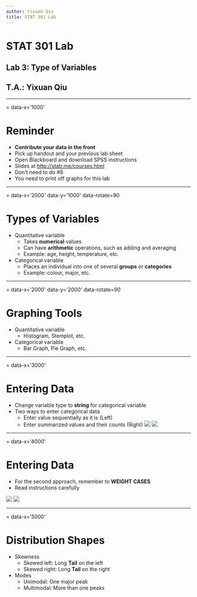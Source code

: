 ```yaml
---
author: Yixuan Qiu
title: STAT 301 Lab
---
```

# STAT 301 Lab
## Lab 3: Type of Variables
## T.A.: Yixuan Qiu



---
= data-x='1000'
# Reminder
- **Contribute your data in the front**
- Pick up handout and your previous lab sheet
- Open Blackboard and download SPSS instructions
- Slides at http://statr.me/courses.html
- Don't need to do #8
- You need to print off graphs for this lab



---
= data-x='2000' data-y='1000' data-rotate=90
# Types of Variables
- Quantitative variable
  - Takes **numerical** values
  - Can have **arithmetic** operations, such as adding and averaging
  - Example: age, height, temperature, etc.
- Categorical variable
  - Places an individual into one of several **groups** or **categories**
  - Example: colour, major, etc.



---
= data-x='2000' data-y='2000' data-rotate=90
# Graphing Tools
- Quantitative variable
  - Histogram, Stemplot, etc.
- Categorical variable
  - Bar Graph, Pie Graph, etc.



---
= data-x='3000'
# Entering Data
- Change variable type to **string** for categorical variable
- Two ways to enter categorical data
  - Enter value sequentially as it is (Left)
  - Enter summarized values and their counts (Right)
![](data_1.png)
![](data_2.png)



---
= data-x='4000'
# Entering Data
- For the second approach, remember to **WEIGHT CASES**
- Read instructions carefully

![](pie_1.png)
![](pie_2.png)



---
= data-x='5000'
# Distribution Shapes
- Skewness
  - Skewed left: Long **Tail** on the left
  - Skewed right: Long **Tail** on the right
- Modes
  - Unimodal: One major peak
  - Multimodal: More than one peaks

